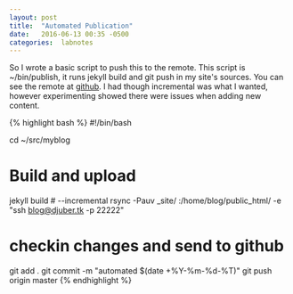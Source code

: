 ```yaml
---
layout: post
title:  "Automated Publication"
date:   2016-06-13 00:35 -0500
categories:  labnotes 
---
```


So I wrote a basic script to push this to the remote. This script is ~/bin/publish, it runs jekyll build and git push in my site's sources. You can see the remote at [github](https://github.com/djuber/myblog/). I had though incremental was what I wanted, however experimenting showed there were issues when adding new content. 

{% highlight bash %}
#!/bin/bash

cd ~/src/myblog

# Build and upload
jekyll build # --incremental
rsync -Pauv _site/ :/home/blog/public_html/ -e "ssh blog@djuber.tk -p 22222"

# checkin changes and send to github
git add .
git commit -m "automated $(date +%Y-%m-%d-%T)"
git push origin master
{% endhighlight %}

